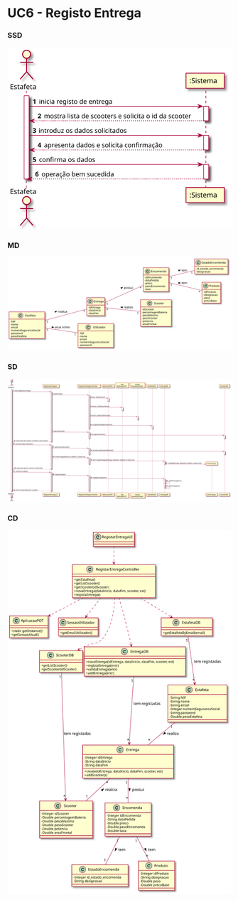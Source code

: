 # UC6 - Registo Entrega

### SSD
![RegistoEntregaSSD.svg](RegistoEntregaSSD.svg)

### MD
![RegistoEntregaMD.svg](RegistoEntregaMD.svg)

### SD
![RegistoEntregaSD.svg](RegistoEntregaSD.svg)

### CD
![RegistoEntregaCD.svg](RegistoEntregaCD.svg)